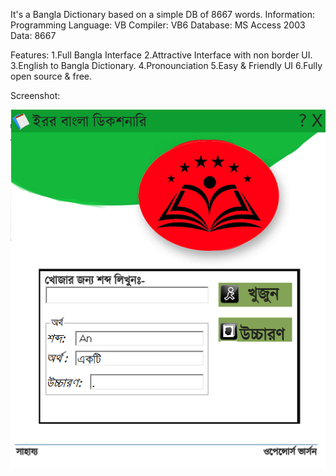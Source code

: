 It's a Bangla Dictionary based on a simple DB of 8667 words.
Information:
Programming Language: VB
Compiler: VB6
Database: MS Access 2003
Data: 8667

Features:
1.Full Bangla Interface
2.Attractive Interface with non border UI.
3.English to Bangla Dictionary.
4.Pronounciation
5.Easy & Friendly UI
6.Fully open source & free.

Screenshot:

<img src="1.jpg">

